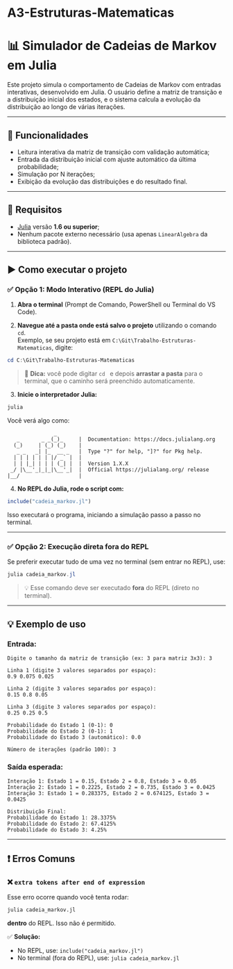 
# A3-Estruturas-Matematicas

# 📊 Simulador de Cadeias de Markov em Julia

Este projeto simula o comportamento de Cadeias de Markov com entradas interativas, desenvolvido em Julia. O usuário define a matriz de transição e a distribuição inicial dos estados, e o sistema calcula a evolução da distribuição ao longo de várias iterações.

---

## 🚀 Funcionalidades

- Leitura interativa da matriz de transição com validação automática;
- Entrada da distribuição inicial com ajuste automático da última probabilidade;
- Simulação por N iterações;
- Exibição da evolução das distribuições e do resultado final.

---

## 🧰 Requisitos

- [Julia](https://julialang.org/downloads/) versão **1.6 ou superior**;
- Nenhum pacote externo necessário (usa apenas `LinearAlgebra` da biblioteca padrão).

---

## ▶️ Como executar o projeto

### ✅ Opção 1: Modo Interativo (REPL do Julia)

1. **Abra o terminal** (Prompt de Comando, PowerShell ou Terminal do VS Code).

2. **Navegue até a pasta onde está salvo o projeto** utilizando o comando `cd`.  
   Exemplo, se seu projeto está em `C:\Git\Trabalho-Estruturas-Matematicas`, digite:

```powershell
cd C:\Git\Trabalho-Estruturas-Matematicas
```

> 🔎 **Dica:** você pode digitar `cd ` e depois **arrastar a pasta** para o terminal, que o caminho será preenchido automaticamente.

3. **Inicie o interpretador Julia:**

```powershell
julia
```

Você verá algo como:

```
               _
   _       _ _(_)_     |  Documentation: https://docs.julialang.org
  (_)     | (_) (_)    |
   _ _   _| |_  __ _   |  Type "?" for help, "]?" for Pkg help.
  | | | | | | |/ _` |  |
  | | |_| | | | (_| |  |  Version 1.X.X
 _/ |\__'_|_|_|\__'_|  |  Official https://julialang.org/ release
|__/                   |
```

4. **No REPL do Julia, rode o script com:**

```julia
include("cadeia_markov.jl")
```

Isso executará o programa, iniciando a simulação passo a passo no terminal.

---

### ✅ Opção 2: Execução direta fora do REPL

Se preferir executar tudo de uma vez no terminal (sem entrar no REPL), use:

```powershell
julia cadeia_markov.jl
```

> 💡 Esse comando deve ser executado **fora** do REPL (direto no terminal).

---

## 💡 Exemplo de uso

### Entrada:
```
Digite o tamanho da matriz de transição (ex: 3 para matriz 3x3): 3

Linha 1 (digite 3 valores separados por espaço):
0.9 0.075 0.025

Linha 2 (digite 3 valores separados por espaço):
0.15 0.8 0.05

Linha 3 (digite 3 valores separados por espaço):
0.25 0.25 0.5

Probabilidade do Estado 1 (0-1): 0
Probabilidade do Estado 2 (0-1): 1
Probabilidade do Estado 3 (automático): 0.0

Número de iterações (padrão 100): 3
```

### Saída esperada:
```
Interação 1: Estado 1 = 0.15, Estado 2 = 0.8, Estado 3 = 0.05
Interação 2: Estado 1 = 0.2225, Estado 2 = 0.735, Estado 3 = 0.0425
Interação 3: Estado 1 = 0.283375, Estado 2 = 0.674125, Estado 3 = 0.0425

Distribuição Final:
Probabilidade do Estado 1: 28.3375%
Probabilidade do Estado 2: 67.4125%
Probabilidade do Estado 3: 4.25%
```

---

## ❗ Erros Comuns

### ❌ `extra tokens after end of expression`
Esse erro ocorre quando você tenta rodar:

```julia
julia cadeia_markov.jl
```

**dentro** do REPL. Isso não é permitido.

✅ **Solução:**  
- No REPL, use: `include("cadeia_markov.jl")`  
- No terminal (fora do REPL), use: `julia cadeia_markov.jl`


